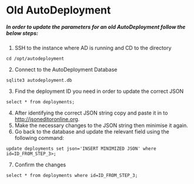<html><link rel="stylesheet" href="../css/air.css"></html>

# Old AutoDeployment

##### In order to update the parameters for an old AutoDeployment follow the below steps: #####

1. SSH to the instance where AD is running and CD to the directory
~~~
cd /opt/autodeployment
~~~
2. Connect to the AutoDeployment Database
~~~
sqlite3 autodeployment.db
~~~
3. Find the deployment ID you need in order to update the correct JSON
~~~
select * from deployments;
~~~
4. After identifying the correct JSON string copy and paste it in to http://jsoneditoronline.org.
5. Make the necessary changes to the JSON string then minimise it again.
6. Go back to the database and update the relevant field using the following command:
~~~
update deployments set json='INSERT MINIMIZED JSON' where id=ID_FROM_STEP_3>;
~~~
7. Confirm the changes
~~~
select * from deployments where id=ID_FROM_STEP_3;
~~~

